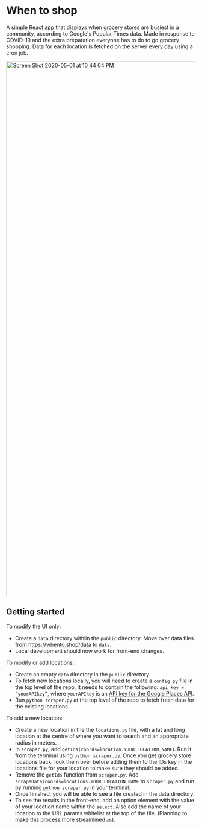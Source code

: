 # When to shop

A simple React app that displays when grocery stores are busiest in a community, according to Google's Popular Times data. Made in response to COVID-19 and the extra preparation everyone has to do to go grocery shopping. Data for each location is fetched on the server every day using a cron job.

<img width="1418" alt="Screen Shot 2020-05-01 at 10 44 04 PM" src="https://user-images.githubusercontent.com/12213371/80853258-53f87500-8bfd-11ea-828a-4e6a4c9c30ff.png">

## Getting started

To modify the UI only:

- Create a `data` directory withiin the `public` directory. Move over data files from https://whento.shop/data to `data`.
- Local development should now work for front-end changes.

To modify or add locations:
- Create an empty `data` directory in the `public` directory.
- To fetch new locations locally, you will need to create a `config.py` file in the top level of the repo. It needs to contain the following: `api_key = “yourAPIkey”`, where `yourAPIkey` is an [API key for the Google Places API](https://developers.google.com/places/web-service/get-api-key). 
- Run `python scraper.py` at the top level of the repo to fetch fresh data for the existing locations.

To add a new location:
- Create a new location in the the `locations.py` file, with a lat and long location at the centre of where you want to search and an appropriate radius in meters. 
- In `scraper.py`, add `getIds(coords=location.YOUR_LOCATION_NAME`). Run it from the terminal using `python scraper.py`. Once you get grocery store locations back, look them over before adding them to the IDs key in the locations file for your location to make sure they should be added. 
- Remove the `getIds` function from `scraper.py`. Add `scrapeData(coords=locations.YOUR_LOCATION_NAME` to `scraper.py` and run by running `python scraper.py` in your terminal. 
- Once finished, you will be able to see a file created in the data directory.
-  To see the results in the front-end, add an option element with the value of your location name within the `select`. Also add the name of your location to the URL params whitelist at the top of the file. (Planning to make this process more streamlined 🔜).
